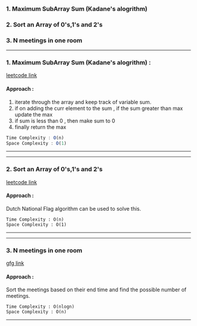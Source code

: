 ### 1. Maximum SubArray Sum (Kadane's alogrithm)
### 2. Sort an Array of 0's,1's and 2's
### 3. N meetings in one room
------
### 1. Maximum SubArray Sum (Kadane's alogrithm) :
   [leetcode link](https://leetcode.com/problems/maximum-subarray/)
   #### Approach :
   1. iterate through the array and keep track of variable sum.
   2. if on adding the curr element to the sum , if the sum greater than max update the max
   3. if sum is less than 0 , then make sum to 0
   4. finally return the max
   ```js
   Time Complexity : O(n)
   Space Complexity : O(1)
   ```    
-----
-----
### 2. Sort an Array of 0's,1's and 2's
   [leetcode link](https://leetcode.com/problems/sort-colors/)
   #### Approach :
   Dutch National Flag algorithm can be used to solve this.
   ```
   Time Complexity : O(n)
   Space Complexity : O(1)
   ```
-----
-----
### 3. N meetings in one room
   [gfg link](https://practice.geeksforgeeks.org/problems/n-meetings-in-one-room-1587115620)
   #### Approach :
   Sort the meetings based on their end time and find the possible number of meetings.
   ```
   Time Complexity : O(nlogn)
   Space Complexity : O(n)
   ```
-----


